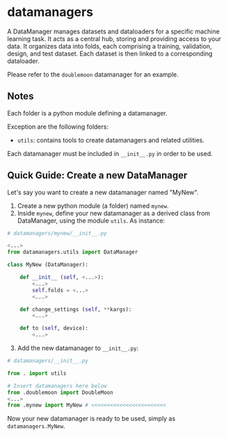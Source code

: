# datamanagers

A DataManager manages datasets and dataloaders for a specific machine learning task. It acts as a central hub, storing and providing access to your data. It organizes data into folds, each comprising a training, validation, design, and test dataset. Each dataset is then linked to a corresponding dataloader.

Please refer to the `doublemoon` datamanager for an example.

## Notes

Each folder is a python module defining a datamanager.

Exception are the following folders:

- `utils`: contains tools to create datamanagers and related utilities.

Each datamanager must be included in `__init__.py` in order to be used.

## Quick Guide: Create a new DataManager

Let's say you want to create a new datamanager named "MyNew".

1. Create a new python module (a folder) named `mynew`.
2. Inside `mynew`, define your new datamanager as a derived class from DataManager, using the module `utils`. As instance:

```python
# datamanagers/mynew/__init__.py

<...>
from datamanagers.utils import DataManager

class MyNew (DataManager):

	def __init__ (self, <...>):
		<...>
		self.folds = <...>
		<...>

    def change_settings (self, **kargs):
		<...>

	def to (self, device):
		<...>
```

3. Add the new datamanager to `__init__.py`:

```python
# datamanagers/__init__.py

from . import utils

# Insert datamanagers here below
from .doublemoon import DoubleMoon
<...>
from .mynew import MyNew # <<<<<<<<<<<<<<<<<<<<<<<<
```

Now your new datamanager is ready to be used, simply as `datamanagers.MyNew`.
